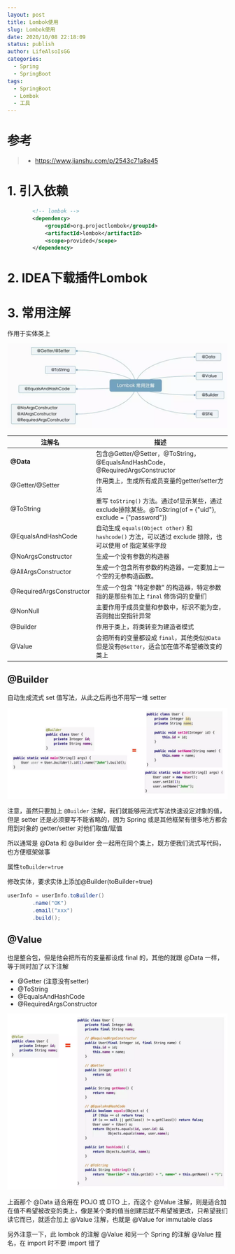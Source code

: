 ```yaml
---
layout: post
title: Lombok使用
slug: Lombok使用
date: 2020/10/08 22:18:09
status: publish
author: LifeAlsoIsGG
categories: 
  - Spring
  - SpringBoot
tags: 
  - SpringBoot
  - Lombok
  - 工具
---
```






# 参考

> - https://www.jianshu.com/p/2543c71a8e45





# 1. 引入依赖

```xml
        <!-- lombok -->
        <dependency>
            <groupId>org.projectlombok</groupId>
            <artifactId>lombok</artifactId>
            <scope>provided</scope>
        </dependency>
```





# 2. IDEA下载插件Lombok







# 3. 常用注解

作用于实体类上

![](images/Lombok使用/lombok注解.png)





| 注解名                   | 描述                                                         |
| ------------------------ | ------------------------------------------------------------ |
| **@Data**                | 包含@Getter/@Setter，@ToString，@EqualsAndHashCode，@RequiredArgsConstructor |
| @Getter/@Setter          | 作用类上，生成所有成员变量的getter/setter方法                |
| @ToString                | 重写 `toString()` 方法。通过of显示某些，通过exclude排除某些。@ToString(of = {"uid"}, exclude = {"password"}) |
| @EqualsAndHashCode       | 自动生成 `equals(Object other)` 和 `hashcode()` 方法，可以透过 exclude 排除，也可以使用 of 指定某些字段 |
| @NoArgsConstructor       | 生成一个没有参数的构造器                                     |
| @AllArgsConstructor      | 生成一个包含所有参数的构造器。一定要加上一个空的无参构造函数。 |
| @RequiredArgsConstructor | 生成一个包含 "特定参数" 的构造器，特定参数指的是那些有加上 `final` 修饰词的变量们 |
| @NonNull                 | 主要作用于成员变量和参数中，标识不能为空，否则抛出空指针异常 |
| @Builder                 | 作用于类上，将类转变为建造者模式                             |
| @Value                   | 会把所有的变量都设成 `final`，其他类似`@Data`但是没有`@Setter`，适合加在值不希望被改变的类上 |







## @Builder

自动生成流式 set 值写法，从此之后再也不用写一堆 setter 



![](images/Lombok使用/@Builder.png)



注意，虽然只要加上 `@Builder` 注解，我们就能够用流式写法快速设定对象的值，但是 setter 还是必须要写不能省略的，因为 Spring 或是其他框架有很多地方都会用到对象的 getter/setter 对他们取值/赋值

所以通常是 @Data 和 @Builder 会一起用在同个类上，既方便我们流式写代码，也方便框架做事



属性`toBuilder=true`

修改实体，要求实体上添加@Builder(toBuilder=true)

```java
userInfo = userInfo.toBuilder()
        .name("OK")
        .email("xxx")
        .build();
```





## @Value

也是整合包，但是他会把所有的变量都设成 final 的，其他的就跟 @Data 一样，等于同时加了以下注解

- @Getter (注意没有setter)
- @ToString
- @EqualsAndHashCode
- @RequiredArgsConstructor



![](images/Lombok使用/@Value.png)

上面那个 @Data 适合用在 POJO 或 DTO 上，而这个 @Value 注解，则是适合加在值不希望被改变的类上，像是某个类的值当创建后就不希望被更改，只希望我们读它而已，就适合加上 @Value 注解，也就是 @Value for immutable class

另外注意一下，此 lombok 的注解 @Value 和另一个 Spring 的注解 @Value 撞名，在 import 时不要 import 错了